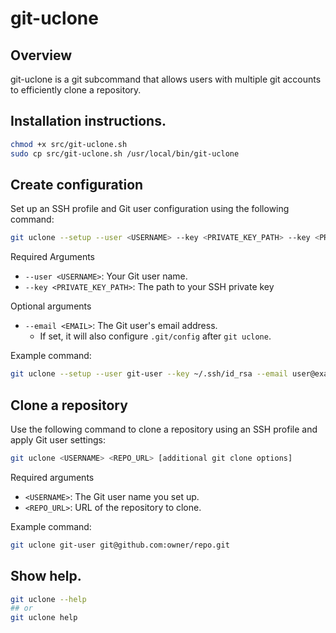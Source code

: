 # git-uclone
## Overview

git-uclone is a git subcommand that allows users with multiple git accounts to efficiently clone a repository.

## Installation instructions.

```sh 
chmod +x src/git-uclone.sh 
sudo cp src/git-uclone.sh /usr/local/bin/git-uclone 
```

## Create configuration

Set up an SSH profile and Git user configuration using the following command: 
```sh 
git uclone --setup --user <USERNAME> --key <PRIVATE_KEY_PATH> --key <PRIVATE_KEY_PATH> [--email <EMAIL>] 
```

Required Arguments
- `--user <USERNAME>`: Your Git user name.
- `--key <PRIVATE_KEY_PATH>`: The path to your SSH private key

Optional arguments
- `--email <EMAIL>`: The Git user's email address.
    - If set, it will also configure `.git/config` after `git uclone`.

Example command: 
```sh 
git uclone --setup --user git-user --key ~/.ssh/id_rsa --email user@example.com 
```

## Clone a repository

Use the following command to clone a repository using an SSH profile and apply Git user settings: 
```sh 
git uclone <USERNAME> <REPO_URL> [additional git clone options] 
```

Required arguments
- `<USERNAME>`: The Git user name you set up.
- `<REPO_URL>`: URL of the repository to clone.

Example command: 
```sh 
git uclone git-user git@github.com:owner/repo.git 
```

## Show help.

```sh 
git uclone --help
## or 
git uclone help 
```
